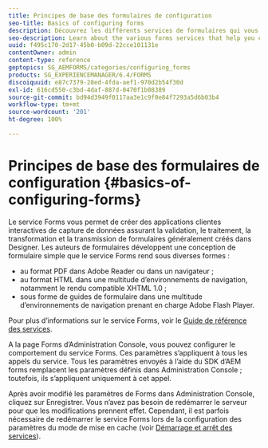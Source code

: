 ```yaml
---
title: Principes de base des formulaires de configuration
seo-title: Basics of configuring forms
description: Découvrez les différents services de formulaires qui vous aideront à créer des applications interactives de capture de données.
seo-description: Learn about the various forms services that help you create interactive data capture applications.
uuid: f495c170-2d17-45b0-b09d-22cce101131e
contentOwner: admin
content-type: reference
geptopics: SG_AEMFORMS/categories/configuring_forms
products: SG_EXPERIENCEMANAGER/6.4/FORMS
discoiquuid: e87c7379-28ed-4fda-aef1-970d2b54f30d
exl-id: 616cd550-c3bd-4daf-887d-0470f1b08389
source-git-commit: bd94d3949f0117aa3e1c9f0e84f7293a5d6b03b4
workflow-type: tm+mt
source-wordcount: '201'
ht-degree: 100%

---
```


# Principes de base des formulaires de configuration {#basics-of-configuring-forms}

Le service Forms vous permet de créer des applications clientes interactives de capture de données assurant la validation, le traitement, la transformation et la transmission de formulaires généralement créés dans Designer. Les auteurs de formulaires développent une conception de formulaire simple que le service Forms rend sous diverses formes :

* au format PDF dans Adobe Reader ou dans un navigateur ;
* au format HTML dans une multitude d’environnements de navigation, notamment le rendu compatible XHTML 1.0 ;
* sous forme de guides de formulaire dans une multitude d’environnements de navigation prenant en charge Adobe Flash Player.

Pour plus d’informations sur le service Forms, voir le [Guide de référence des services](https://help.adobe.com/fr_FR/livecycle/11.0/Services/index.html).

A la page Forms d’Administration Console, vous pouvez configurer le comportement du service Forms. Ces paramètres s’appliquent à tous les appels du service. Tous les paramètres envoyés à l’aide du SDK d’AEM forms remplacent les paramètres définis dans Administration Console ; toutefois, ils s’appliquent uniquement à cet appel.

Après avoir modifié les paramètres de Forms dans Administration Console, cliquez sur Enregistrer. Vous n’avez pas besoin de redémarrer le serveur pour que les modifications prennent effet. Cependant, il est parfois nécessaire de redémarrer le service Forms lors de la configuration des paramètres du mode de mise en cache (voir [Démarrage et arrêt des services](/help/forms/using/admin-help/starting-stopping-services.md#starting-and-stopping-services)).
